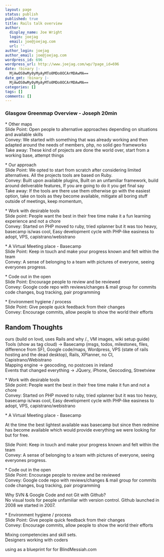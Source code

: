 ```yaml
---
layout: page
status: publish
published: true
title: Rails talk overview
author:
  display_name: Joe Wright
  login: joejag
  email: joe@joejag.com
  url: ''
author_login: joejag
author_email: joe@joejag.com
wordpress_id: 696
wordpress_url: http://www.joejag.com/wp/?page_id=696
date: !binary |-
  MjAwOS0wMy0yMyAyMTo0MDo0OCArMDAwMA==
date_gmt: !binary |-
  MjAwOS0wMy0yMyAyMTo0MDo0OCArMDAwMA==
categories: []
tags: []
comments: []
---
```

<h3>Glasgow Greenmap Overview - Joseph 20min</h3></p>
<p> * Other maps<br />
Slide Point: Open people to alternative approaches depending on situations and available skills<br />
Convey: We started with something that was already working and then adapted around the needs of members, php, no solid geo frameworks<br />
Take away: These kind of projects are done the world over, start from a working base, attempt things</p>
<p>* Our approach<br />
Slide Point: We opted to start from scratch after considering limited alternatives. All the projects tools are based on Ruby.<br />
Convey: Built upon available plugins, Built on an unfamiliar framework, build around deliverable features, If you are going to do it you get final say<br />
Take away: If the tools are there use them otherwise go with the easiest option, take on tools as they become available, mitigate all boring stuff outside of meetings, keep momentum,</p>
<p>* Work with desirable tools<br />
Slide point: People want the best in their free time make it a fun learning experience and not a chore<br />
Convey: Started on PHP moved to ruby, tried xplanner but it was too heavy, basecamp is/was cool, Easy development cycle with PHP-like easiness to adopt, VPS, capistrano/webistrano</p>
<p>* A Virtual Meeting place - Basecamp<br />
Slide Point: Keep in touch and make your progress known and felt within the team<br />
Convey: A sense of belonging to a team with pictures of everyone, seeing everyones progress.</p>
<p>* Code out in the open<br />
Slide Point: Encourage people to review and be reviewed<br />
Convey:  Google code repo with reviews/changes & mail group for commits code changes, bug tracking, pair programming</p>
<p>* Environment hygiene / process<br />
Slide Point: Give people quick feedback from their changes<br />
Convey: Encourage commits, allow people to show the world their efforts</p>
<h2>Random Thoughts</h2></p>
<p><Basecamp demo></p>
<p>ours (build on lovd, uses Rails and why /.,  VM images, wiki setup guide)<br />
Tools (show as tag cloud) -> Basecamp (msgs, todos, milestones, files, difference from SF), Google code/maps, Wordpress, VPS (state of rails hosting and the dead desktop), Rails, XPlanner, no CI, Capistrano/Webistrano<br />
Mapping engine -> geocoding, no postcoes in ireland<br />
Events that changed everything -> JQuery, iPhone, Geocoding, Streetview</p>
<p>* Work with desirable tools<br />
Slide point: People want the best in their free time make it fun and not a chore<br />
Convey: Started on PHP moved to ruby, tried xplanner but it was too heavy, basecamp is/was cool, Easy development cycle with PHP-like easiness to adopt, VPS, capistrano/webistrano</p>
<p>* A Virtual Meeting place - Basecamp</p>
<p>At the time the best lightest available was basecamp but since then redmine has become available which would provide everything we were looking for but for free.</p>
<p>Slide Point: Keep in touch and make your progress known and felt within the team<br />
Convey: A sense of belonging to a team with pictures of everyone, seeing everyones progress.</p>
<p>* Code out in the open<br />
Slide Point: Encourage people to review and be reviewed<br />
Convey:  Google code repo with reviews/changes & mail group for commits code changes, bug tracking, pair programming</p>
<p>Why SVN & Google Code and not Git with Github?<br />
No visual tools for people unfamiliar with version control. Github launched in 2008 we started in 2007.</p>
<p>* Environment hygiene / process<br />
Slide Point: Give people quick feedback from their changes<br />
Convey: Encourage commits, allow people to show the world their efforts</p>
<p>Mixing competencies and skill sets.<br />
Designers working with coders</p>
<p>using as a blueprint for for BlindMessiah.com</p>
